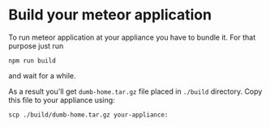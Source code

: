 # Build your meteor application

To run meteor application at your appliance you have to bundle it. For that purpose just run

```npm run build```

and wait for a while.

As a result you'll get `dumb-home.tar.gz` file placed in `./build` directory.
Copy this file to your appliance using:

```scp ./build/dumb-home.tar.gz your-appliance:```
